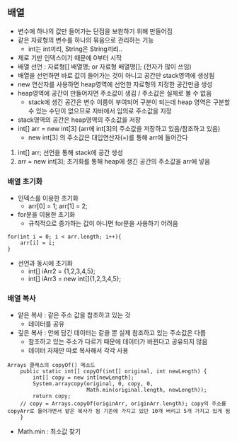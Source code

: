 ## 배열
- 변수에 하나의 값만 들어가는 단점을 보완하기 위해 만들어짐
- 같은 자료형의 변수를 하나의 묶음으로 관리하는 기능
    - int는 int끼리, String은 String끼리..
- 제로 기반 인덱스이기 때문에 0부터 시작
- 배열 선언 : 자료형[] 배열명; or 자료형 배열명[]; (전자가 많이 쓰임)
- 배열을 선언하면 바로 값이 들어가는 것이 아니고 공간만 stack영역에 생성됨
- new 연산자를 사용하면 heap영역에 선언한 자료형의 지정한 공간만큼 생성
- heap영역에 공간이 만들어지면 주소값이 생김 / 주소값은 실제로 볼 수 없음 
    - stack에 생긴 공간은 변수 이름이 부여되어 구분이 되는데 heap 영역은 구분할 수 있는 수단이 없으므로 자바에서 임의로 주소값을 지정
- stack영역의 공간은 heap영역의 주소값을 저장
- int[] arr = new int[3] (arr에 int[3]의 주소값을 저장하고 있음/참조하고 있음)
    - new int[3] 의 주소값은 대입연산자(=)를 통해 arr에 들어간다
1. int[] arr; 선언을 통해 stack에 공간 생성
2. arr = new int[3]; 초기화를 통해 heap에 생긴 공간의 주소값을 arr에 넣음

### 배열 초기화
- 인덱스를 이용한 초기화
    - arr[0] = 1; arr[1] = 2;
- for문을 이용한 초기화
    - 규칙적으로 증가하는 값이 아니면 for문을 사용하기 어려움
```
for(int i = 0; i < arr.length; i++){
	arr[i] = i;
}
```
- 선언과 동시에 초기화
    - int[] iArr2 = {1,2,3,4,5};
    - int[] iArr3 = new int[]{1,2,3,4,5};

### 배열 복사
- 얕은 복사 : 같은 주소 값을 참조하고 있는 것
    - 데이터를 공유
- 깊은 복사 : 안에 담긴 데이터는 같을 뿐 실제 참조하고 있는 주소값은 다름
    - 참조하고 있는 주소가 다르기 때문에 데이터가 바뀐다고 공유되지 않음
    - 데이터 자체만 따로 복사해서 각각 사용
    
```
Arrays 클래스의 copyOf() 메소드
    public static int[] copyOf(int[] original, int newLength) {
        int[] copy = new int[newLength];
        System.arraycopy(original, 0, copy, 0,
                         Math.min(original.length, newLength));
        return copy;	
	// copy = Arrays.copyOf(originArr, originArr.length); copy의 주소를 copyArr로 들어가면서 얕은 복사가 됨 기존에 가지고 있던 10개 버리고 5개 가지고 있게 됨
    }
```
- Math.min : 최소값 찾기





